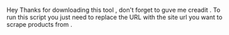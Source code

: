 Hey Thanks for downloading this tool , don't forget to guve me creadit .
 To run this script you just need to replace the URL with the site url you want to scrape products from .
